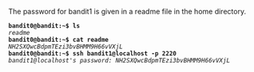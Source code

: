 The password for bandit1 is given in a readme file in the home directory.

**`bandit0@bandit:~$ ls`**  
*`readme`*  
**`bandit0@bandit:~$ cat readme`**  
*`NH2SXQwcBdpmTEzi3bvBHMM9H66vVXjL`*  
**`bandit0@bandit:~$ ssh bandit1@localhost -p 2220`**  
*`bandit1@localhost's password: NH2SXQwcBdpmTEzi3bvBHMM9H66vVXjL`*
